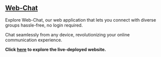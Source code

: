 ## [Web-Chat](https://web-chat-a8te.onrender.com)

<p>
Explore Web-Chat, our web application that lets you connect with diverse groups hassle-free, no login required.
  
Chat seamlessly from any device, revolutionizing your online communication experience.
</p>

**Click [here](https://web-chat-a8te.onrender.com) to explore the live-deployed website.**

